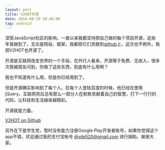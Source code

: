 ```yaml
---
layout: post
title: V2HOT开源
date: 2014-08-29 10:48:00
tag: android
---
```


深受JavaScript社区的影响，一直以来我都坚持把自己做的每个项目开源，这些年我做到了，无论是网站、框架，我都把它们贡献到[github](http://github.com/djyde)上，这次也不例外，我把V2HOT也开源了。

开源是互联网改变世界的一个手段，在外行人看来，开源等于免费、无收入，很多次我被朋友问到，你做了这些东西，到底有什么用啊？

我也不知道有什么用，但是你已经用到了。

但是开源确实影响到了每个人。在每个人登陆百度的时候，他已经在使用jQuery。互联网背后总有那么一部分人在默默贡献着自己的智慧，打下一行行的代码，让科技和生活越来越精彩。

开源就是力量。

[V2HOT on Github](http://github.com/djyde/v2hot)

另外在下是学生党，暂时没有能力注册Google Play开发者账号，如果你觉得这个app不错，欢迎通过我的支付宝账号 djyde520@gmail.com 进行捐助。谢谢大家。
